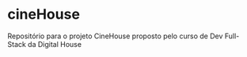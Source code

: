 # cineHouse
Repositório para o projeto CineHouse proposto pelo curso de Dev Full-Stack da Digital House
